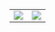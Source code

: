 <table width="100%">
	<tbody>
		<tr>
			<td align="center">
				<img src="https://github-readme-stats.vercel.app/api/top-langs/?username=chapati&layout=compact&theme=dark&langs_count=10&bg_color=0d1117&text_color=ffffff" />
			</td>
			<td align="center">
				<img src="https://github-readme-stats.vercel.app/api?username=chapati&count_private=true&show_icons=true&bg_color=0d1117&text_color=ffffff&hide_rank=true&include_all_commits=true" />
			</td>
		</tr>
	</tbody>
</table>
